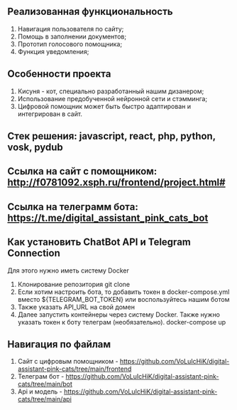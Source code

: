 ## Реализованная функциональность

1. Навигация пользователя по сайту;
2. Помощь в заполнении документов;
3. Прототип голосового помощника;
4. Функция уведомления;

## Особенности проекта

1. Кисуня - кот, специально разработанный нашим дизанером;
2. Использование предобученной нейронной сети и стэмминга;
3. Цифровой помощник может быть быстро адаптирован и интегрирован в сайт.

## Стек решения: javascript, react, php, python, vosk, pydub

## Ссылка на сайт с помощником: http://f0781092.xsph.ru/frontend/project.html# 

## Ссылка на телеграмм бота: https://t.me/digital_assistant_pink_cats_bot

## Как установить ChatBot API и Telegram Connection

Для этого нужно иметь систему Docker 
1. Клонирование репозитория
git clone
2. Если хотим настроить бота, то добавить токен в docker-compose.yml вместо 
${TELEGRAM_BOT_TOKEN} или воспользуйтесь нашим ботом 
3. Также указать API_URL на свой домен
4. Далее запустить контейнеры через систему Docker. Также нужно указать токен к боту телеграм (необязательно).
docker-compose up

## Навигация по файлам
1. Сайт с цифровым помощником - https://github.com/VoLuIcHiK/digital-assistant-pink-cats/tree/main/frontend
2. Телеграм бот - https://github.com/VoLuIcHiK/digital-assistant-pink-cats/tree/main/bot 
3. Api и модель - https://github.com/VoLuIcHiK/digital-assistant-pink-cats/tree/main/api  

